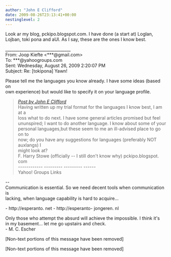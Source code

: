 ```yaml
---
author: "John E Clifford"
date: 2009-08-26T23:13:41+00:00
nestinglevel: 2
---
```

Look ar my blog, pckipo.blogspot.com. I have done (a start at) Loglan, Lojban, toki pona and aUI. As I say, these are the ones I know best.  
  
  
  
  
\_\_\_\_\_\_\_\_\_\_\_\_\_\_\_\_\_\_\_\_\_\_\_\_\_\_\_\_\_\_\_\_  
From: Joop Kiefte <\*\*\*@gmail.com>  
To: \*\*\*@yahoogroups.com  
Sent: Wednesday, August 26, 2009 2:20:07 PM  
Subject: Re: \[tokipona\] Yawn!  
  
  
Please tell me the languages you know already. I have some ideas (based on  
own experience) but would like to specify it on your language profile.  

> [_Post by John E Clifford_](/sRyTIhVJ/yawn#post1)  
> Having written up my trial format for the languages I know best, I am at a  
> loss what to do next. I have some general articles promised but feel  
> ununspired; I want to do another language. I know about some of your  
> personal languages,but these seem to me an ill-advised place to go on to  
> now; do you have any suggestions for languages (preferably NOT auxlangs) I  
> might look at?  
> F. Harry Stowe (officially -- I still don't know why) pckipo.blogspot. com  
> \------------ --------- --------- ------  
> Yahoo! Groups Links  
> 

\--  
Communication is essential. So we need decent tools when communication is  
lacking, when language capability is hard to acquire...  
  
\- http://esperanto. net - http://esperanto- jongeren. nl  
  
Only those who attempt the absurd will achieve the impossible. I think it's  
in my basement... let me go upstairs and check.  
\- M. C. Escher  
  
\[Non-text portions of this message have been removed\]  
  
  
  
  
  
  
  
\[Non-text portions of this message have been removed\]